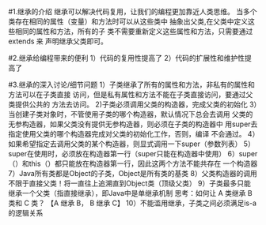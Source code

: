 #1.继承的介绍
     继承可以解决代码复用，让我们的编程更加靠近人类思维。
     当多个类存在相同的属性（变量）和方法时可以从这些类中
     抽象出父类,在父类中定义这些相同的属性和方法，所有的子
     类不需要重新定义这些属性和方法，只需要通过 extends 来
     声明继承父类即可。

#2.继承给编程带来的便利
    1）代码的复用性提高了
    2）代码的扩展性和维护性提高了

#3.继承的深入讨论/细节问题
    1）子类继承了所有的属性和方法，非私有的属性和方法可以在子类直接
       访问，但是私有属性和方法不能在子类直接访问，要通过父类提供公共的
       方法去访问。
    2)子类必须调用父类的构造器，完成父类的初始化
    3）当创建子类对象时，不管使用子类的哪个构造器，默认情况下总会去调用
       父类的无参构造器，如果父类没有提供无参构造器，则必须在子类的构造器中
       用super去指定使用父类的哪个构造器完成对父类的初始化工作，否则，编译
       不会通过。
    4）如果希望指定去调用父类的某个构造器，则显式调用一下super（参数列表）
    5）super在使用时，必须放在构造器第一行（super只能在构造器中使用）
    6）super（）和this（）都只能放在构造器第一行，因此这两个方法不能共存在
      一个构造器
    7）Java所有类都是Object的子类，Object是所有类的基类
    8）父类构造器的调用不限于直接父类！将一直往上追溯直到Object类（顶级父类）
    9）子类最多只能继承一个父类（指直接继承），即Java中是单继承机制
       思考：如何让 A 类继承 B 类和 C 类？ 【A 继承 B， B 继承 C】
    10）不能滥用继承，子类之间必须满足is-a的逻辑关系